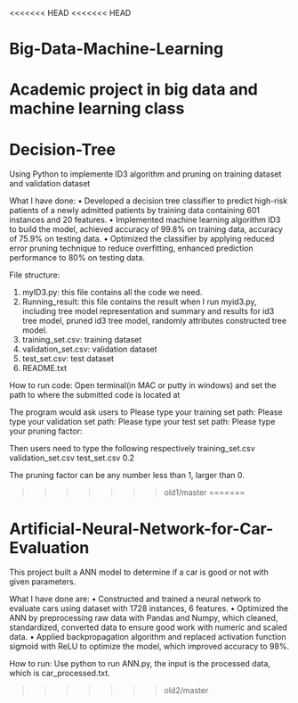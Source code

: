 <<<<<<< HEAD
<<<<<<< HEAD
# Big-Data-Machine-Learning
Academic project in big data and machine learning class
=======
# Decision-Tree
Using Python to implemente ID3 algorithm and pruning on training dataset and validation dataset

What I have done:
•	Developed a decision tree classifier to predict high-risk patients of a newly admitted patients by training data containing 601 instances and 20 features.
•	Implemented machine learning algorithm ID3 to build the model, achieved accuracy of 99.8% on training data, accuracy of 75.9% on testing data.
•	Optimized the classifier by applying reduced error pruning technique to reduce overfitting, enhanced prediction performance to 80% on testing data.


File structure:
1. myID3.py: this file contains all the code we need.
2. Running_result: this file contains the result when I run myid3.py, including tree model representation and summary and results for id3 tree model, pruned id3 tree model, randomly attributes constructed tree model.
3. training_set.csv: training dataset
4. validation_set.csv: validation dataset
5. test_set.csv: test dataset
6. README.txt

How to run code:
Open terminal(in MAC or putty in windows) and set the path to where the submitted code is located at

The program would ask users to 
Please type your training set path: 
Please type your validation set path: 
Please type your test set path: 
Please type your pruning factor: 

Then users need to type the following respectively
training_set.csv
validation_set.csv
test_set.csv
0.2

The pruning factor can be any number less than 1, larger than 0.
>>>>>>> old1/master
=======
# Artificial-Neural-Network-for-Car-Evaluation
This project built a ANN model to determine if a car is good or not with given parameters. 

What I have done are:
•	Constructed and trained a neural network to evaluate cars using dataset with 1728 instances, 6 features.
•	Optimized the ANN by preprocessing raw data with Pandas and Numpy, which cleaned, standardized, converted data to ensure good work with numeric and scaled data.
•	Applied backpropagation algorithm and replaced activation function sigmoid with ReLU to optimize the model, which improved accuracy to 98%.

How to run:
Use python to run ANN.py, the input is the processed data, which is car_processed.txt.
>>>>>>> old2/master
